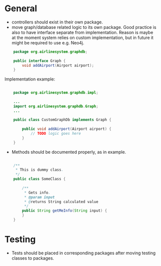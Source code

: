 # General

- controllers should exist in their own package.
- move graph/database related logic to its own package. Good practice is also to have interface separate from implementation.
Reason is maybe at the moment system relies on custom implementation, but in future it might be required to use e.g. Neo4j.

```java
	package org.airlinesystem.graphdb;
	
	public interface Graph {
		void addAirport(Airport airport);
	}
```

Implementation example:

```java
	
	package org.airlinesystem.graphdb.impl;
	
	...
	import org.airlinesystem.graphdb.Graph;
	...
	
	public class CustomGraphDb implements Graph {
	
		public void addAirport(Airport airport) {
			// TODO logic goes here
		}
	}
```

- Methods should be documented properly, as in example.

```java
	
	/**
	 * This is dummy class.
	 */
	public class SomeClass {
	
		/**
		 * Gets info.
		 * @param input 
		 * @returns String calculated value
		 */
		public String getMeInfo(String input) {
		}
	}
```


# Testing

- Tests should be placed in corresponding packages after moving testing classes to packages.
